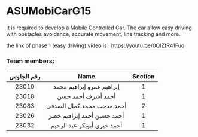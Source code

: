 # ASUMobiCarG15
It is required to develop a Mobile Controlled Car. The car allow easy driving with obstacles avoidance, accurate movement, line tracking and more. 
 
 the link of phase 1 (easy driving) video is : https://youtu.be/0QlZfR41Fuo 
 
### Team members:

|  **رقم الجلوس** | **Name** | **Section** |
|  :------: | :------: | :------: |
|  23010 | إبراهيم عمرو إبراهيم محمد | 1 |
|  23018 | أحمد أشرف أحمد حسن | 1 |
|  23083 | أحمد مدحت محمد كمال الصدفى | 2 |
|  23026 | أحمد حسين أحمد إبراهيم خضر | 1 |
|  23032 | أحمد خيري أبوبكر عبد الرحيم | 1 |
